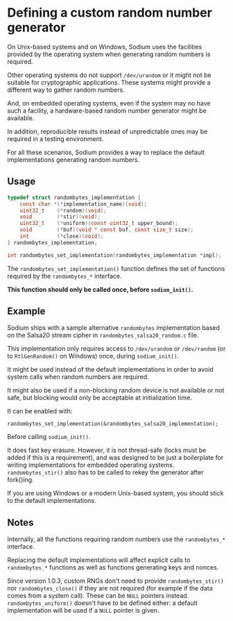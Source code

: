 # Defining a custom random number generator

On Unix-based systems and on Windows, Sodium uses the facilities provided by the operating system when generating random numbers is required.

Other operating systems do not support `/dev/urandom` or it might not be suitable for cryptographic applications. These systems might provide a different way to gather random numbers.

And, on embedded operating systems, even if the system may no have such a facility, a hardware-based random number generator might be available.

In addition, reproducible results instead of unpredictable ones may be
required in a testing environment.

For all these scenarios, Sodium provides a way to replace the default implementations generating random numbers.

## Usage

```c
typedef struct randombytes_implementation {
    const char *(*implementation_name)(void);
    uint32_t    (*random)(void);
    void        (*stir)(void);
    uint32_t    (*uniform)(const uint32_t upper_bound);
    void        (*buf)(void * const buf, const size_t size);
    int         (*close)(void);
} randombytes_implementation;

int randombytes_set_implementation(randombytes_implementation *impl);
```

The `randombytes_set_implementation()` function defines the set of functions required by the `randombytes_*` interface.

**This function should only be called once, before `sodium_init()`.**

## Example

Sodium ships with a sample alternative `randombytes` implementation based on the Salsa20 stream cipher in `randombytes_salsa20_random.c` file.

This implementation only requires access to `/dev/urandom` or `/dev/random` (or to `RtlGenRandom()` on Windows) once, during `sodium_init()`.

It might be used instead of the default implementations in order to avoid system calls when random numbers are required.

It might also be used if a non-blocking random device is not available or not safe, but blocking would only be acceptable at initialization time.

It can be enabled with:

```
randombytes_set_implementation(&randombytes_salsa20_implementation);
```

Before calling `sodium_init()`.

It does fast key erasure. However, it is not thread-safe (locks must be added if this is a requirement), and was designed to be just a boilerplate for writing implementations for embedded operating systems.
`randombytes_stir()` also has to be called to rekey the generator after fork()ing.

If you are using Windows or a modern Unix-based system, you should stick to the default implementations.

## Notes

Internally, all the functions requiring random numbers use the `randombytes_*` interface.

Replacing the default implementations will affect explicit calls to `randombytes_*` functions as well as functions generating keys and nonces.

Since version 1.0.3, custom RNGs don't need to provide `randombytes_stir()` nor `randombytes_close()` if they are not required (for example if the data comes from a system call). These can be `NULL` pointers instead. `randombytes_uniform()` doesn't have to be defined either: a default implementation will be used if a `NULL` pointer is given.
